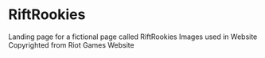 # RiftRookies

Landing page for a fictional page called RiftRookies
Images used in Website Copyrighted from Riot Games Website